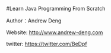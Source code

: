 #Learn Java Programming From Scratch

Author：Andrew Deng

Website: http://www.andrew-deng.com

twitter: https://twitter.com/BeDpf
